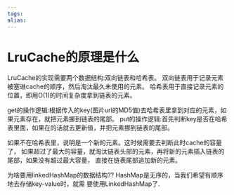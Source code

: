```yaml
---
tags: 
alias:
---
```


# LruCache的原理是什么
LruCache的实现需要两个数据结构:双向链表和哈希表。 双向链表用于记录元素被塞进cache的顺序，然后淘汰最久未使用的元素。 哈希表用于直接记录元素的位置，即用O(1)的时间复杂度拿到链表的元素。

get的操作逻辑:根据传入的key(图片url的MD5值)去哈希表里拿到对应的元素，如果元素存在，就把元素挪到链表的尾部。 put的操作逻辑:首先判断key是否在哈希表里面，如果在的话就去更新值，并把元素挪到链表的尾部。

如果不在哈希表里，说明是一个新的元素。这时候需要去判断此时cache的容量了， 如果超过了最大的容量，就淘汰链表头部的元素，再将新的元素插入链表的尾部，如果没有超过最大容量， 直接在链表尾部追加新的元素。

为啥要用linkedHashMap的数据结构?? HashMap是无序的，当我们希望有顺序地去存储key-value时，就需 要使用LinkedHashMap了.

